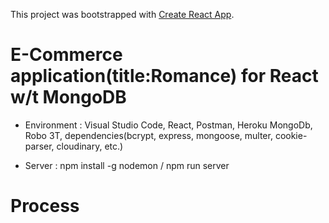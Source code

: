This project was bootstrapped with [Create React App](https://github.com/facebook/create-react-app).

# E-Commerce application(title:Romance) for React w/t MongoDB 
+ Environment : Visual Studio Code,
                React, Postman, Heroku
                MongoDb, Robo 3T,
                dependencies(bcrypt, express, mongoose, multer, cookie-parser, cloudinary, etc.)

+ Server : npm install -g nodemon / npm run server

# Process
